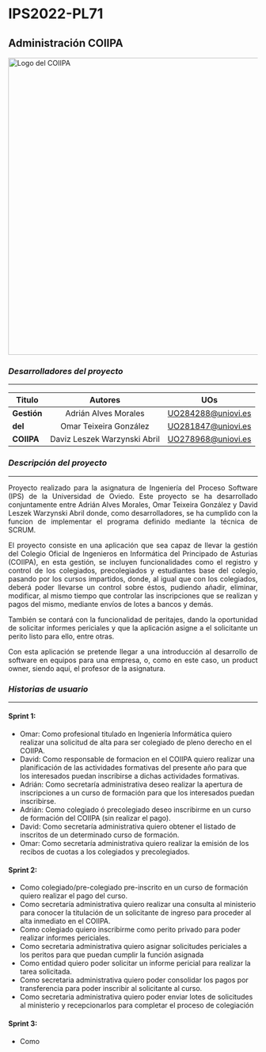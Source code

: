 # IPS2022-PL71
## Administración COIIPA
<img src="https://user-images.githubusercontent.com/91057639/193476932-2d8eb8f6-8b87-4029-ad6a-909101684e20.jpg" alt="Logo del COIIPA" width="600"/>

### *Desarrolladores del proyecto*
---

|    Titulo     |            Autores            |         UOs        |
| ------------- |:-----------------------------:|:------------------:|
|  **Gestión**  |     Adrián Alves Morales      | UO284288@uniovi.es |
|    **del**    |    Omar Teixeira González     | UO281847@uniovi.es |
|   **COIIPA**  |  Daviz Leszek Warzynski Abril | UO278968@uniovi.es |


### *Descripción del proyecto*
---
<p align="justify"> 
Proyecto realizado para la asignatura de Ingeniería del Proceso Software (IPS) de la Universidad de Oviedo.
Este proyecto se ha desarrollado conjuntamente entre Adrián Alves Morales, Omar Teixeira González y David Leszek Warzynski Abril donde, como desarrolladores, se ha cumplido con la funcion de implementar el programa definido mediante la técnica de SCRUM.
</p>
<p align="justify"> 
El proyecto consiste en una aplicación que sea capaz de llevar la gestión del Colegio Oficial de Ingenieros en Informática del Principado de Asturias (COIIPA), en esta gestión, se incluyen funcionalidades como el registro y control de los colegiados, precolegiados y estudiantes base del colegio, pasando por los cursos impartidos, donde, al igual que con los colegiados, deberá poder llevarse un control sobre éstos, pudiendo añadir, eliminar, modificar, al mismo tiempo que controlar las inscripciones que se realizan y pagos del mismo, mediante envíos de lotes a bancos y demás.
</p>
<p align="justify"> 
También se contará con la funcionalidad de peritajes, dando la oportunidad de solicitar informes periciales y que la aplicación asigne a el solicitante un perito listo para ello, entre otras. 
</p>
<p align="justify"> 
Con esta aplicación se pretende llegar a una introducción al desarrollo de software en equipos para una empresa, o, como en este caso, un product owner, siendo aquí, el profesor de la asignatura.
</p>

### *Historias de usuario*
---
#### Sprint 1:
  - Omar: Como profesional titulado en Ingeniería Informática quiero realizar una solicitud de alta para ser colegiado de pleno derecho en el COIIPA.
  - David: Como responsable de formacion en el COIIPA quiero realizar una planificación de las actividades formativas del presente año para que los interesados puedan inscribirse a dichas actividades formativas.
  - Adrián: Como secretaría administrativa deseo realizar la apertura de inscripciones a un curso de formación para que los interesados puedan inscribirse.
  - Adrián: Como colegiado ó precolegiado deseo inscribirme en un curso de formación del COIIPA (sin realizar el pago).
  - David: Como secretaría administrativa quiero obtener el listado de inscritos de un determinado curso de formación.
  - Omar: Como secretaría administrativa quiero realizar la emisión de los recibos de cuotas a los colegiados y precolegiados.
#### Sprint 2:
  - Como colegiado/pre-colegiado pre-inscrito en un curso de formación quiero realizar el pago del curso.
  - Como secretaría administrativa quiero realizar una consulta al ministerio para conocer la titulación de un solicitante de ingreso para proceder al alta inmediato en el COIIPA.
  - Como colegiado quiero inscribirme como perito privado para poder realizar informes periciales.
  - Como secretaria administrativa quiero asignar solicitudes periciales a los peritos para que puedan cumplir la función asignada
  - Como entidad quiero poder solicitar un informe pericial para realizar la tarea solicitada.
  - Como secretaria administrativa quiero poder consolidar los pagos por transferencia para poder inscribir al solicitante al curso.
  - Como secretaria administrativa quiero poder enviar lotes de solicitudes al ministerio y recepcionarlos para completar el proceso de colegiación
#### Sprint 3:

  - Como

